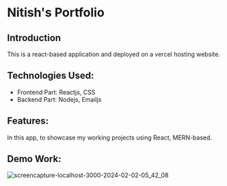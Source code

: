 # Nitish's Portfolio

## Introduction 
This is a react-based application and deployed on a vercel hosting website.

## Technologies Used:
* Frontend Part: Reactjs, CSS
* Backend Part: Nodejs, Emailjs

## Features:
In this app, to showcase my working projects using React, MERN-based.

## Demo Work:
![screencapture-localhost-3000-2024-02-02-05_42_08](https://github.com/Nitish105/nitish_Portfolio/assets/83354680/fd7dbf73-15db-418b-9ffd-69ceadebe673)
